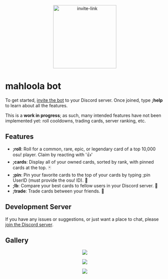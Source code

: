 <a href="https://discord.com/api/oauth2/authorize?client_id=674498529489846272&permissions=2147609664&scope=applications.commands%20bot">
  <p align="center">
  <img src="https://i.imgur.com/RZHlVph.png" alt="invite-link" width="200"/>
  </p>
</a>


# mahloola bot

To get started, <a href="https://discord.com/api/oauth2/authorize?client_id=674498529489846272&permissions=2147609664&scope=applications.commands%20bot">invite the bot</a> to your Discord server. Once joined, type **;help** to learn about all the features.

This is a **work in progress**; as such, many intended features have not been implemented yet: roll cooldowns, trading cards, server ranking, etc.

## Features
- **;roll**: Roll for a common, rare, epic, or legendary card of a top 10,000 osu! player. Claim by reacting with '👍'
- **;cards**: Display all of your owned cards, sorted by rank, with pinned cards at the top. 🃏
- **;pin**: Pin your favorite cards to the top of your cards by typing ;pin UserID (must provide the osu! ID). 📌
- **;lb**: Compare your best cards to fellow users in your Discord server. 🥇
- **;trade**: Trade cards between your friends. 🤝

## Development Server
If you have any issues or suggestions, or just want a place to chat, please <a href="https://discord.gg/DGdzyapHkW">join the Discord server</a>.

## Gallery
<p align="center">
  <img src="https://user-images.githubusercontent.com/61226619/165325851-c5ba184c-f3ed-4c3b-8182-652669f10ee3.png" />
</p>
<p align="center">
  <img src="https://cdn.discordapp.com/attachments/910050057712193548/969891898527481916/unknown.png" />
</p>
<p align="center">
  <img src="https://cdn.discordapp.com/attachments/449722595911139328/972353408323420240/IMG_1723.png" />
</p>


